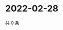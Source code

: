 # 2022-02-28

共 0 条

<!-- BEGIN WEIBO -->
<!-- 最后更新时间 Mon Feb 28 2022 15:00:35 GMT+0800 (China Standard Time) -->

<!-- END WEIBO -->
